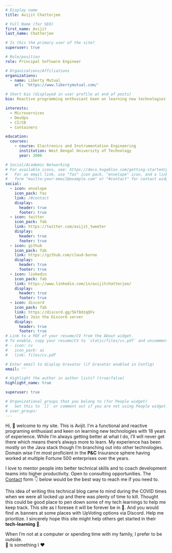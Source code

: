```yaml
---
# Display name
title: Avijit Chatterjee

# Full Name (for SEO)
first_name: Avijit
last_name: Chatterjee

# Is this the primary user of the site?
superuser: true

# Role/position
role: Principal Software Engineer

# Organizations/Affiliations
organizations:
  - name: Liberty Mutual
    url: 'https://www.libertymutual.com/'

# Short bio (displayed in user profile at end of posts)
bio: Reactive programming enthusiast keen on learning new technologies

interests:
  - Microservices
  - DevOps
  - CI/CD
  - Containers

education:
  courses:
    - course: Electronics and Instrumentation Engineering
      institution: West Bengal University of Technology
      year: 2006

# Social/Academic Networking
# For available icons, see: https://docs.hugoblox.com/getting-started/page-builder/#icons
#   For an email link, use "fas" icon pack, "envelope" icon, and a link in the
#   form "mailto:your-email@example.com" or "#contact" for contact widget.
social:
  - icon: envelope
    icon_pack: fas
    link: /#contact
    display:
      header: true
      footer: true
  - icon: twitter
    icon_pack: fab
    link: https://twitter.com/avijit_tweeter
    display:
      header: true
      footer: true
  - icon: github
    icon_pack: fab
    link: https://github.com/cloud-borne
    display:
      header: true
      footer: true
  - icon: linkedin
    icon_pack: fab
    link: https://www.linkedin.com/in/avijitchatterjee/
    display:
      header: true
      footer: true
  - icon: discord
    icon_pack: fab
    link: https://discord.gg/5kf8dzqQFv
    label: Join the Discord server
    display:
      header: true
      footer: true
# Link to a PDF of your resume/CV from the About widget.
# To enable, copy your resume/CV to `static/files/cv.pdf` and uncomment the lines below.
# - icon: cv
#   icon_pack: ai
#   link: files/cv.pdf

# Enter email to display Gravatar (if Gravatar enabled in Config)
email: ''

# Highlight the author in author lists? (true/false)
highlight_name: true

superuser: true

# Organizational groups that you belong to (for People widget)
#   Set this to `[]` or comment out if you are not using People widget.
# user_groups:
---
```


Hi, 👋 welcome to my site. This is Avijit. I'm a functional and reactive programing enthusiast and keen on learning new technologies with 18 years of experience. While I’m always getting better at what I do, I’ll will never get there which means there’s always more to learn. My experience has been mostly on the Java stack though I’m branching out into other technologies. Domain wise I'm most proficient in the **P&C** Insurance sphere having worked at multiple Fortune 500 enterprises over the years.

I love to mentor people into better technical skills and to coach development teams into higher productivity. Open to consulting opportunities. The [Contact](#contact) form 👇 below would be the best way to reach me if you need to.<br>

This idea of writing this technical blog came to mind during the COVID times when we were all locked up and there was plenty of time to kill. Thought this could be good place to pen down some of my tech learnings to help me keep track.
This site as I foresee it will be forever be in 🚧. And you would find 🔜 banners at some places with UpVoting options via Discord. Help me prioritize. I sincerely hope this site might help others get started in their **tech-learning** 🚀.

When I’m not at a computer or spending time with my family, I prefer to be outside. <br>
:bicyclist: is something I :heart:
